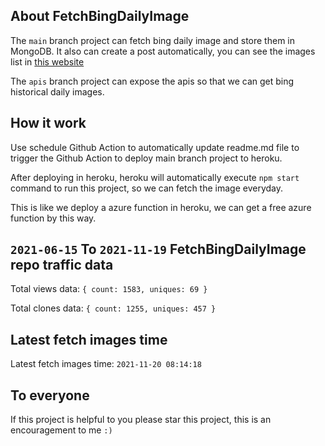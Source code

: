 ## About FetchBingDailyImage

The `main` branch project can fetch bing daily image and store them in MongoDB.
It also can create a post automatically, you can see the images list in [this website](https://oursalbum.netlify.app)

The `apis` branch project can expose the apis so that we can get bing historical daily images.

## How it work

Use schedule Github Action to automatically update readme.md file to trigger the Github Action to deploy main branch project to heroku.

After deploying in heroku, heroku will automatically execute `npm start` command to run this project, so we can fetch the image everyday.

This is like we deploy a azure function in heroku, we can get a free azure function by this way.

## `2021-06-15` To `2021-11-19` FetchBingDailyImage repo traffic data

Total views data: `{ count: 1583, uniques: 69 }`

Total clones data: `{ count: 1255, uniques: 457 }`

## Latest fetch images time

Latest fetch images time: `2021-11-20 08:14:18`

## To everyone

If this project is helpful to you please star this project, this is an encouragement to me `:)`



